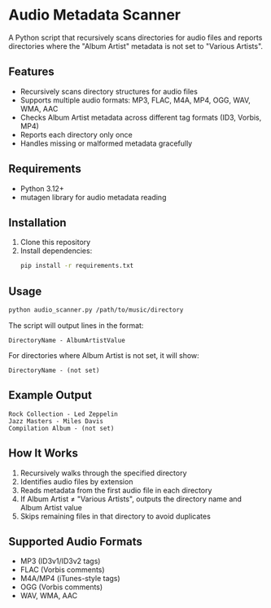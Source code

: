 # Audio Metadata Scanner

A Python script that recursively scans directories for audio files and reports directories where the "Album Artist" metadata is not set to "Various Artists".

## Features

- Recursively scans directory structures for audio files
- Supports multiple audio formats: MP3, FLAC, M4A, MP4, OGG, WAV, WMA, AAC
- Checks Album Artist metadata across different tag formats (ID3, Vorbis, MP4)
- Reports each directory only once
- Handles missing or malformed metadata gracefully

## Requirements

- Python 3.12+
- mutagen library for audio metadata reading

## Installation

1. Clone this repository
2. Install dependencies:
   ```bash
   pip install -r requirements.txt
   ```

## Usage

```bash
python audio_scanner.py /path/to/music/directory
```

The script will output lines in the format:
```
DirectoryName - AlbumArtistValue
```

For directories where Album Artist is not set, it will show:
```
DirectoryName - (not set)
```

## Example Output

```
Rock Collection - Led Zeppelin
Jazz Masters - Miles Davis
Compilation Album - (not set)
```

## How It Works

1. Recursively walks through the specified directory
2. Identifies audio files by extension
3. Reads metadata from the first audio file in each directory
4. If Album Artist ≠ "Various Artists", outputs the directory name and Album Artist value
5. Skips remaining files in that directory to avoid duplicates

## Supported Audio Formats

- MP3 (ID3v1/ID3v2 tags)
- FLAC (Vorbis comments)
- M4A/MP4 (iTunes-style tags)
- OGG (Vorbis comments)
- WAV, WMA, AAC